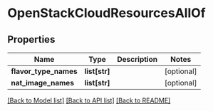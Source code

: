 # OpenStackCloudResourcesAllOf

## Properties
Name | Type | Description | Notes
------------ | ------------- | ------------- | -------------
**flavor_type_names** | **list[str]** |  | [optional] 
**nat_image_names** | **list[str]** |  | [optional] 

[[Back to Model list]](../README.md#documentation-for-models) [[Back to API list]](../README.md#documentation-for-api-endpoints) [[Back to README]](../README.md)



